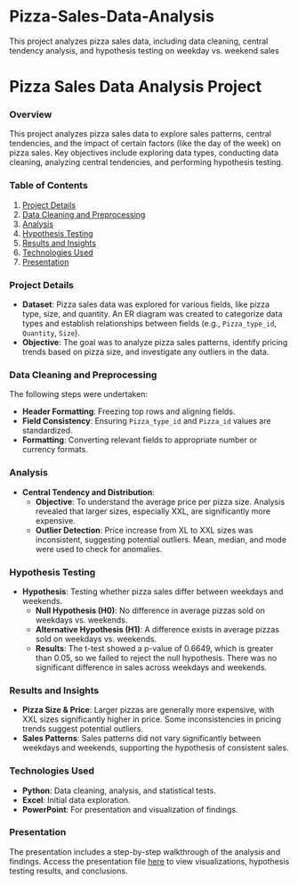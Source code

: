 # Pizza-Sales-Data-Analysis
This project analyzes pizza sales data, including data cleaning, central tendency analysis, and hypothesis testing on weekday vs. weekend sales
# Pizza Sales Data Analysis Project

### Overview
This project analyzes pizza sales data to explore sales patterns, central tendencies, and the impact of certain factors (like the day of the week) on pizza sales. Key objectives include exploring data types, conducting data cleaning, analyzing central tendencies, and performing hypothesis testing.

### Table of Contents
1. [Project Details](#project-details)
2. [Data Cleaning and Preprocessing](#data-cleaning-and-preprocessing)
3. [Analysis](#analysis)
4. [Hypothesis Testing](#hypothesis-testing)
5. [Results and Insights](#results-and-insights)
6. [Technologies Used](#technologies-used)
7. [Presentation](#presentation)
### Project Details

- **Dataset**: Pizza sales data was explored for various fields, like pizza type, size, and quantity. An ER diagram was created to categorize data types and establish relationships between fields (e.g., `Pizza_type_id`, `Quantity`, `Size`).
- **Objective**: The goal was to analyze pizza sales patterns, identify pricing trends based on pizza size, and investigate any outliers in the data.

### Data Cleaning and Preprocessing

The following steps were undertaken:
- **Header Formatting**: Freezing top rows and aligning fields.
- **Field Consistency**: Ensuring `Pizza_type_id` and `Pizza_id` values are standardized.
- **Formatting**: Converting relevant fields to appropriate number or currency formats.

### Analysis

- **Central Tendency and Distribution**:
  - **Objective**: To understand the average price per pizza size. Analysis revealed that larger sizes, especially XXL, are significantly more expensive.
  - **Outlier Detection**: Price increase from XL to XXL sizes was inconsistent, suggesting potential outliers. Mean, median, and mode were used to check for anomalies.

### Hypothesis Testing

- **Hypothesis**: Testing whether pizza sales differ between weekdays and weekends.
  - **Null Hypothesis (H0)**: No difference in average pizzas sold on weekdays vs. weekends.
  - **Alternative Hypothesis (H1)**: A difference exists in average pizzas sold on weekdays vs. weekends.
  - **Results**: The t-test showed a p-value of 0.6649, which is greater than 0.05, so we failed to reject the null hypothesis. There was no significant difference in sales across weekdays and weekends.

### Results and Insights

- **Pizza Size & Price**: Larger pizzas are generally more expensive, with XXL sizes significantly higher in price. Some inconsistencies in pricing trends suggest potential outliers.
- **Sales Patterns**: Sales patterns did not vary significantly between weekdays and weekends, supporting the hypothesis of consistent sales.

### Technologies Used
- **Python**: Data cleaning, analysis, and statistical tests.
- **Excel**: Initial data exploration.
- **PowerPoint**: For presentation and visualization of findings.

### Presentation
The presentation includes a step-by-step walkthrough of the analysis and findings. Access the presentation file [here](path/to/Introduction-to-Data-Analytics-and-Statistical-Analysis-1.pptx) to view visualizations, hypothesis testing results, and conclusions.

